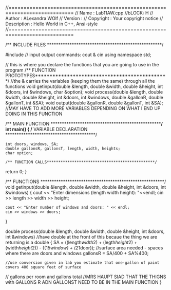 //============================================================================
// Name        : Lab11AW.cpp    //bLOCK: H
// Author      : ALexandra WOlf
// Version     :
// Copyright   : Your copyright notice
// Description : Hello World in C++, Ansi-style
//============================================================================


/** INCLUDE FILES ***************************************************/

#include <iostream>	//	input output commands:	cout & cin
using namespace std;

// this is where you declare the functions that you are going to use in the program
/** FUNCTION PROTOTYPES**********************************************/ //the & carries the variables (keeping them the same) through all the functions
void getinput(double &length, double &width, double &height, int &doors, int &windows, char &option);
void process(double &length, double &width, double &height, int &doors, int &windows, double &gallonR, double &gallonT, int &SA);
void output(double &gallonR, double &gallonT, int &SA); //MAY HAVE TO ADD MORE VARIABLES DEPENDING ON WHAT I END UP DOING IN THIS FUNCTION

/** MAIN FUNCTION ***************************************************/
int main()
{
	/** VARIABLE DECLARATION ****************************************/

	int doors, windows, SA;
	double gallonsR, gallonsT, length, width, heights;
	char option;

	/** FUNCTION CALLS***********************************************/

   return 0;
}

/** FUNCTIONS *******************************************************/
void getinput(double &length, double &width, double &height, int &doors, int &windows)
{
	cout << "Enter dimensions (length width height): "<<endl;
	cin >> length >> width >> height;

	cout << "Enter number of windows and doors: " << endl;
	cin >> windows >> doors;



}

double process(double &length, double &width, double &height, int &doors, int &windows) //have double at the front of this becaue the thing we are returning is a double
{
      SA = ((length*width*2) + (legth*height*2) + (width*height*2)) - ((15*window) + (21*door)); //surface area needed - spaces where there are doors and windows
      gallonsR = SA/400 + SA%400;


	//use conversion given in lab you estimate that one-gallon of paint covers 400 square feet of surface
// gallons per room and gallons total
      //MRS HAUPT SIAD THAT THE THIGNS with GALLONS R ADN GALLONST NEED TO BE IN THE MAIN FUNCTION
}
